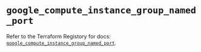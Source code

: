 # `google_compute_instance_group_named_port`

Refer to the Terraform Registory for docs: [`google_compute_instance_group_named_port`](https://www.terraform.io/docs/providers/google/r/compute_instance_group_named_port).
